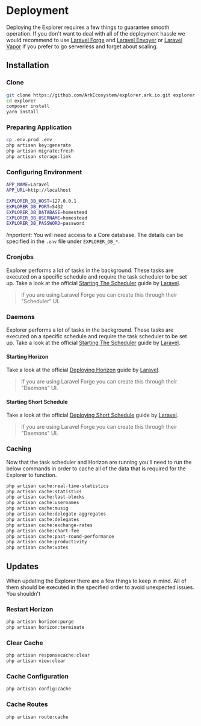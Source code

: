 # Deployment

Deploying the Explorer requires a few things to guarantee smooth operation. If you don't want to deal with all of the deployment hassle we would recommend to use [Laravel Forge](https://forge.laravel.com/) and [Laravel Envoyer](https://envoyer.io/) or [Laravel Vapor](https://vapor.laravel.com/) if you prefer to go serverless and forget about scaling.

## Installation

### Clone

```bash
git clone https://github.com/ArkEcosystem/explorer.ark.io.git explorer
cd explorer
composer install
yarn install
```

### Preparing Application

```bash
cp .env.prod .env
php artisan key:generate
php artisan migrate:fresh
php artisan storage:link
```

### Configuring Environment

```bash
APP_NAME=Laravel
APP_URL=http://localhost

EXPLORER_DB_HOST=127.0.0.1
EXPLORER_DB_PORT=5432
EXPLORER_DB_DATABASE=homestead
EXPLORER_DB_USERNAME=homestead
EXPLORER_DB_PASSWORD=password
```

*Important:* You will need access to a Core database. The details can be specified in the `.env` file under `EXPLORER_DB_*`.

### Cronjobs

Explorer performs a lot of tasks in the background. These tasks are executed on a specific schedule and require the task scheduler to be set up. Take a look at the official [Starting The Scheduler](https://laravel.com/docs/8.x/scheduling#starting-the-scheduler) guide by [Laravel](https://laravel.com/).

> If you are using Laravel Forge you can create this through their "Scheduler" UI.

### Daemons

Explorer performs a lot of tasks in the background. These tasks are executed on a specific schedule and require the task scheduler to be set up. Take a look at the official [Starting The Scheduler](https://laravel.com/docs/8.x/scheduling#starting-the-scheduler) guide by [Laravel](https://laravel.com/).

#### Starting Horizon

Take a look at the official [Deploying Horizon](https://laravel.com/docs/8.x/horizon#deploying-horizon) guide by [Laravel](https://laravel.com/).

> If you are using Laravel Forge you can create this through their "Daemons" UI.

#### Starting Short Schedule

Take a look at the official [Deploying Short Schedule](https://github.com/spatie/laravel-short-schedule#installation) guide by [Laravel](https://spatie.be/).

> If you are using Laravel Forge you can create this through their "Daemons" UI.

### Caching

Now that the task scheduler and Horizon are running you'll need to run the below commands in order to cache all of the data that is required for the Explorer to function.

```bash
php artisan cache:real-time-statistics
php artisan cache:statistics
php artisan cache:last-blocks
php artisan cache:usernames
php artisan cache:musig
php artisan cache:delegate-aggregates
php artisan cache:delegates
php artisan cache:exchange-rates
php artisan cache:chart-fee
php artisan cache:past-round-performance
php artisan cache:productivity
php artisan cache:votes
```

## Updates

When updating the Explorer there are a few things to keep in mind. All of them should be executed in the specified order to avoid unexpected issues. You shouldn't

### Restart Horizon

```bash
php artisan horizon:purge
php artisan horizon:terminate
```

### Clear Cache

```bash
php artisan responsecache:clear
php artisan view:clear
```

### Cache Configuration

```bash
php artisan config:cache
```

### Cache Routes

```bash
php artisan route:cache
```
